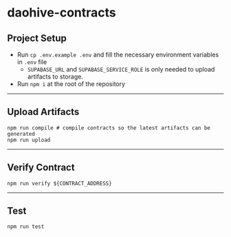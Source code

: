 # daohive-contracts

## Project Setup
- Run `cp .env.example .env` and fill the necessary environment variables in `.env` file
  - `SUPABASE_URL` and `SUPABASE_SERVICE_ROLE` is only needed to upload artifacts to storage.
- Run `npm i` at the root of the repository

---

## Upload Artifacts
```shell
npm run compile # compile contracts so the latest artifacts can be generated
npm run upload
```

---

## Verify Contract
```shell
npm run verify ${CONTRACT_ADDRESS}
```

---

## Test
```shell
npm run test
```